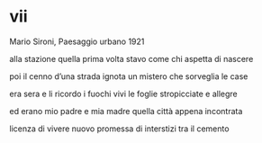 # vii

Mario Sironi, Paesaggio urbano 1921

alla stazione quella prima volta
stavo come chi aspetta di nascere

poi il cenno d’una strada ignota
un mistero che sorveglia le case

era sera e li ricordo i fuochi vivi
le foglie stropicciate e allegre

ed erano mio padre e mia madre
quella città appena incontrata

licenza di vivere nuovo
promessa di interstizi tra il cemento
